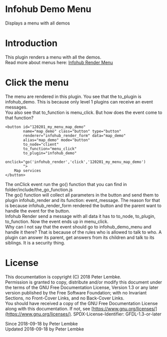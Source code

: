 # Infohub Demo Menu
Displays a menu with all demos  

# Introduction
This plugin renders a menu with all the demos.  
Read more about menus here: [Infohub Render Menu](plugin,infohub_rendermenu)  

# Click the menu
The menu are rendered in this plugin. You see that the to_plugin is infohub_demo. This is because only level 1 plugins can receive an event messages.  
You also see that to_function is menu_click. But how does the event come to that function?  

```
<button id="120201_my_menu_map_demo"
        name="map_demo" class="button" type="button"
        renderer="infohub_render_form" data="map_demo"
        alias="map_demo" mode="button"
        to_node="client"
        to_function="menu_click"
        to_plugin="infohub_demo"
        onclick="go('infohub_render','click','120201_my_menu_map_demo')
        ">
    Map services
</button>
```

The onClick event run the go() function that you can find in folder/include/the_go_function.js  
The go() function will collect all parameters in the button and send them to plugin infohub_render and its function: event_message. The reason for that is because infohub_render_form rendered the button and the parent want to handle the event for the button.  
Infohub Render send a message with all data it has to to_node, to_plugin, to_function. Now the event ends up in menu_click.  
Why can I not say that the event should go to infohub_demo_menu and handle it there? That is because of the rules who is allowed to talk to who. A plugin can answer its parent, get answers from its children and talk to its siblings. It is a security thing.  

# License
This documentation is copyright (C) 2018 Peter Lembke.  
Permission is granted to copy, distribute and/or modify this document under the terms of the GNU Free Documentation License, Version 1.3 or any later version published by the Free Software Foundation; with no Invariant Sections, no Front-Cover Links, and no Back-Cover Links.  
You should have received a copy of the GNU Free Documentation License along with this documentation. If not, see [https://www.gnu.org/licenses/](https://www.gnu.org/licenses/).  SPDX-License-Identifier: GFDL-1.3-or-later  

Since 2018-09-18 by Peter Lembke  
Updated 2018-09-18 by Peter Lembke  
